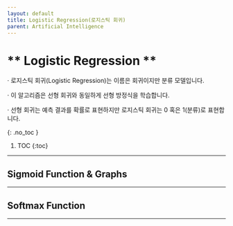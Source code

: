 ```yaml
---
layout: default
title: Logistic Regression(로지스틱 회귀)
parent: Artificial Intelligence
---
```


# ** Logistic Regression **

· 로지스틱 회귀(Logistic Regression)는 이름은 회귀이지만 분류 모델입니다.

· 이 알고리즘은 선형 회귀와 동일하게 선형 방정식을 학습합니다.
 
· 선형 회귀는 예측 결과를 확률로 표현하지만 로지스틱 회귀는 0 혹은 1(분류)로 표현합니다.

{: .no_toc }

1. TOC
{:toc}

---

## Sigmoid Function & Graphs

---

## Softmax Function

---